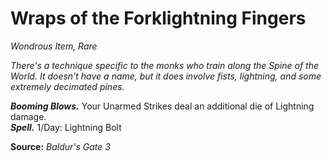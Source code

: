 # Wraps of the Forklightning Fingers
*Wondrous Item, Rare*

*There's a technique specific to the monks who train along the Spine of the World. It doesn't have a name, but it does involve fists, lightning, and some extremely decimated pines.*

***Booming Blows.*** Your Unarmed Strikes deal an additional die of Lightning damage.  
***Spell.*** 1/Day: Lightning Bolt



**Source:** *Baldur's Gate 3*